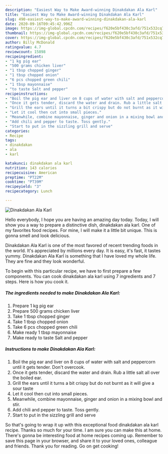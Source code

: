 ```yaml
---
description: "Easiest Way to Make Award-winning Dinakdakan Ala Karl"
title: "Easiest Way to Make Award-winning Dinakdakan Ala Karl"
slug: 490-easiest-way-to-make-award-winning-dinakdakan-ala-karl
date: 2020-09-16T09:45:42.996Z
image: https://img-global.cpcdn.com/recipes/f620e5bf430c3afd/751x532cq70/dinakdakan-ala-karl-recipe-main-photo.jpg
thumbnail: https://img-global.cpcdn.com/recipes/f620e5bf430c3afd/751x532cq70/dinakdakan-ala-karl-recipe-main-photo.jpg
cover: https://img-global.cpcdn.com/recipes/f620e5bf430c3afd/751x532cq70/dinakdakan-ala-karl-recipe-main-photo.jpg
author: Billy McDonald
ratingvalue: 4.7
reviewcount: 15898
recipeingredient:
- "1 kg pig ear"
- "500 grams chicken liver"
- "1 tbsp chopped ginger"
- "1 tbsp chopped onion"
- "6 pcs chopped green chili"
- "1 tbsp mayonnaise"
- "to taste Salt and pepper"
recipeinstructions:
- "Boil the pig ear and liver on 8 cups of water with salt and peppercorn until it gets tender. Don&#39;t overcook."
- "Once it gets tender, discard the water and drain. Rub a little salt all over the boiled ear."
- "Grill the ears until it turns a bit crispy but do not burnt as it will give a sour taste"
- "Let it cool then cut into small pieces."
- "Meanwhile, combine mayonnaise, ginger and onion in a mixing bowl and stir."
- "Add chili and pepper to taste. Toss gently."
- "Start to put in the sizzling grill and serve"
categories:
- Recipe
tags:
- dinakdakan
- ala
- karl

katakunci: dinakdakan ala karl 
nutrition: 143 calories
recipecuisine: American
preptime: "PT22M"
cooktime: "PT39M"
recipeyield: "3"
recipecategory: Lunch

---
```



![Dinakdakan Ala Karl](https://img-global.cpcdn.com/recipes/f620e5bf430c3afd/751x532cq70/dinakdakan-ala-karl-recipe-main-photo.jpg)

Hello everybody, I hope you are having an amazing day today. Today, I will show you a way to prepare a distinctive dish, dinakdakan ala karl. One of my favorites food recipes. For mine, I will make it a little bit unique. This is gonna smell and look delicious.



Dinakdakan Ala Karl is one of the most favored of recent trending foods in the world. It's appreciated by millions every day. It is easy, it's fast, it tastes yummy. Dinakdakan Ala Karl is something that I have loved my whole life. They are fine and they look wonderful.


To begin with this particular recipe, we have to first prepare a few components. You can cook dinakdakan ala karl using 7 ingredients and 7 steps. Here is how you cook it.

<!--inarticleads1-->

##### The ingredients needed to make Dinakdakan Ala Karl:

1. Prepare 1 kg pig ear
1. Prepare 500 grams chicken liver
1. Take 1 tbsp chopped ginger
1. Take 1 tbsp chopped onion
1. Take 6 pcs chopped green chili
1. Make ready 1 tbsp mayonnaise
1. Make ready to taste Salt and pepper




<!--inarticleads2-->

##### Instructions to make Dinakdakan Ala Karl:

1. Boil the pig ear and liver on 8 cups of water with salt and peppercorn until it gets tender. Don&#39;t overcook.
1. Once it gets tender, discard the water and drain. Rub a little salt all over the boiled ear.
1. Grill the ears until it turns a bit crispy but do not burnt as it will give a sour taste
1. Let it cool then cut into small pieces.
1. Meanwhile, combine mayonnaise, ginger and onion in a mixing bowl and stir.
1. Add chili and pepper to taste. Toss gently.
1. Start to put in the sizzling grill and serve




So that's going to wrap it up with this exceptional food dinakdakan ala karl recipe. Thanks so much for your time. I am sure you can make this at home. There's gonna be interesting food at home recipes coming up. Remember to save this page in your browser, and share it to your loved ones, colleague and friends. Thank you for reading. Go on get cooking!
